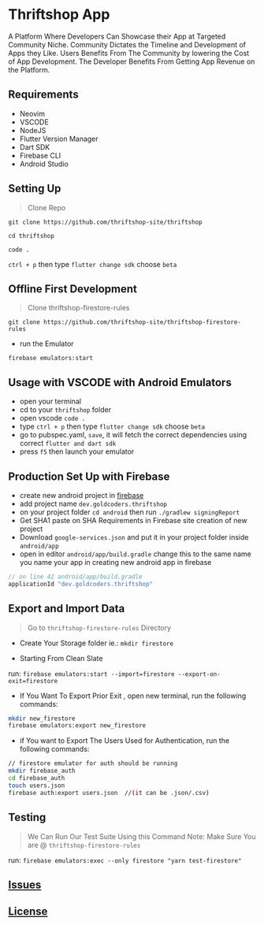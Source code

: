 # Thriftshop App

A Platform Where Developers Can Showcase their App at Targeted Community Niche.
Community Dictates the Timeline and Development of Apps they Like.
Users Benefits From The Community by lowering the Cost of App Development.
The Developer Benefits From Getting App Revenue on the Platform.


## Requirements
- Neovim
- VSCODE
- NodeJS
- Flutter Version Manager
- Dart SDK
- Firebase CLI
- Android Studio

## Setting Up

> Clone Repo

`git clone https://github.com/thriftshop-site/thriftshop`

`cd thriftshop`

`code .`

`ctrl + p` then type `flutter change sdk` choose `beta`

## Offline First Development

> Clone  thriftshop-firestore-rules

`git clone https://github.com/thriftshop-site/thriftshop-firestore-rules`

- run the Emulator

`firebase emulators:start`

## Usage with VSCODE with Android Emulators

- open your terminal
- cd to your `thriftshop` folder
- open vscode  `code .`
- type `ctrl + p` then type `flutter change sdk` choose `beta`
- go to pubspec.yaml, `save`, it will fetch the correct dependencies using correct `flutter and dart sdk`
- press `f5` then launch your emulator 


## Production Set Up with Firebase

- create new android project in [firebase](https://console.firebase.google.com/)
- add project name `dev.goldcoders.thriftshop`
- on your project folder `cd android` then run `./gradlew signingReport`
- Get SHA1 paste on SHA Requirements in Firebase site creation of new project
- Download `google-services.json` and put it in your project folder inside `android/app`
- open in editor `android/app/build.gradle` change this to the same name you name your app in creating new android app in firebase

```dart
// on line 42 android/app/build.gradle
applicationId "dev.goldcoders.thriftshop"
```

## Export and Import Data

> Go to `thriftshop-firestore-rules` Directory

- Create Your Storage folder ie.: `mkdir firestore`

- Starting From Clean Slate

run: `firebase emulators:start --import=firestore --export-on-exit=firestore`

- If You Want To Export Prior Exit , open new terminal, run the following commands:

```sh
mkdir new_firestore
firebase emulators:export new_firestore
```

- if You want to Export The Users Used for Authentication, run the following commands:

```sh
// firestore emulator for auth should be running
mkdir firebase_auth
cd firebase_auth
touch users.json
firebase auth:export users.json  //(it can be .json/.csv)
```

## Testing 

> We Can Run Our Test Suite Using this Command 
Note: Make Sure You are @ `thriftshop-firestore-rules`

run: `firebase emulators:exec --only firestore "yarn test-firestore"`


## [Issues](https://github.com/thriftshop-site/thriftshop/issues)

## [License](https://github.com/thriftshop-site/thriftshop/blob/main/LICENSE)
